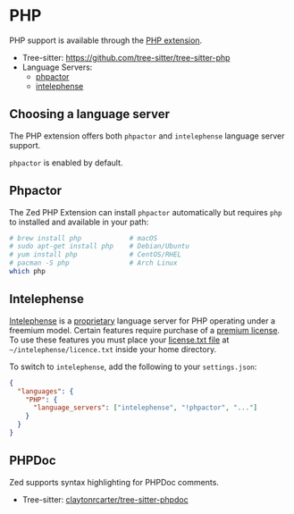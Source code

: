 # PHP

PHP support is available through the [PHP extension](https://github.com/zed-extensions/php).

- Tree-sitter: https://github.com/tree-sitter/tree-sitter-php
- Language Servers:
  - [phpactor](https://github.com/phpactor/phpactor)
  - [intelephense](https://github.com/bmewburn/vscode-intelephense/)

## Choosing a language server

The PHP extension offers both `phpactor` and `intelephense` language server support.

`phpactor` is enabled by default.

## Phpactor

The Zed PHP Extension can install `phpactor` automatically but requires `php` to installed and available in your path:

```sh
# brew install php            # macOS
# sudo apt-get install php    # Debian/Ubuntu
# yum install php             # CentOS/RHEL
# pacman -S php               # Arch Linux
which php
```

## Intelephense

[Intelephense](https://intelephense.com/) is a [proprietary](https://github.com/bmewburn/vscode-intelephense/blob/master/LICENSE.txt#L29) language server for PHP operating under a freemium model. Certain features require purchase of a [premium license](https://intelephense.com/). To use these features you must place your [license.txt file](https://intelephense.com/faq.html) at `~/intelephense/licence.txt` inside your home directory.

To switch to `intelephense`, add the following to your `settings.json`:

```json
{
  "languages": {
    "PHP": {
      "language_servers": ["intelephense", "!phpactor", "..."]
    }
  }
}
```

## PHPDoc

Zed supports syntax highlighting for PHPDoc comments.

- Tree-sitter: [claytonrcarter/tree-sitter-phpdoc](https://github.com/claytonrcarter/tree-sitter-phpdoc)
